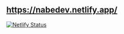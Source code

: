 ## https://nabedev.netlify.app/

[![Netlify Status](https://api.netlify.com/api/v1/badges/6a7b518c-ce8c-4523-ab3c-08679a2b9d74/deploy-status)](https://app.netlify.com/sites/nabedev/deploys)
